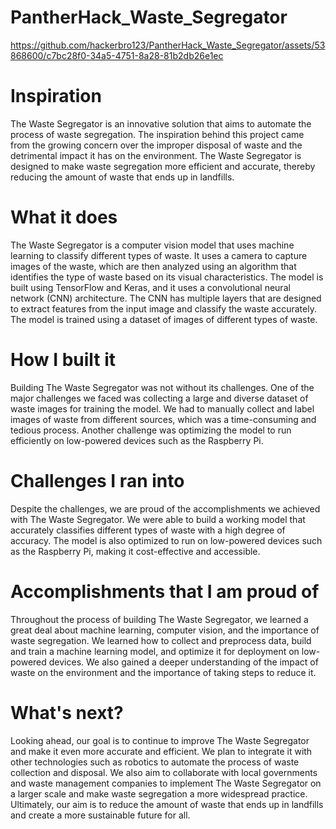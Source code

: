 # PantherHack_Waste_Segregator

https://github.com/hackerbro123/PantherHack_Waste_Segregator/assets/53868600/c7bc28f0-34a5-4751-8a28-81b2db26e1ec



Inspiration
=============
The Waste Segregator is an innovative solution that aims to automate the process of waste segregation. The inspiration behind this project came from the growing concern over the improper disposal of waste and the detrimental impact it has on the environment. The Waste Segregator is designed to make waste segregation more efficient and accurate, thereby reducing the amount of waste that ends up in landfills.

What it does
==============
The Waste Segregator is a computer vision model that uses machine learning to classify different types of waste. It uses a camera to capture images of the waste, which are then analyzed using an algorithm that identifies the type of waste based on its visual characteristics. The model is built using TensorFlow and Keras, and it uses a convolutional neural network (CNN) architecture. The CNN has multiple layers that are designed to extract features from the input image and classify the waste accurately. The model is trained using a dataset of images of different types of waste.

How I built it
================
Building The Waste Segregator was not without its challenges. One of the major challenges we faced was collecting a large and diverse dataset of waste images for training the model. We had to manually collect and label images of waste from different sources, which was a time-consuming and tedious process. Another challenge was optimizing the model to run efficiently on low-powered devices such as the Raspberry Pi.

Challenges I ran into
========================
Despite the challenges, we are proud of the accomplishments we achieved with The Waste Segregator. We were able to build a working model that accurately classifies different types of waste with a high degree of accuracy. The model is also optimized to run on low-powered devices such as the Raspberry Pi, making it cost-effective and accessible.

Accomplishments that I am proud of
===================================
Throughout the process of building The Waste Segregator, we learned a great deal about machine learning, computer vision, and the importance of waste segregation. We learned how to collect and preprocess data, build and train a machine learning model, and optimize it for deployment on low-powered devices. We also gained a deeper understanding of the impact of waste on the environment and the importance of taking steps to reduce it.

What's next?
===============
Looking ahead, our goal is to continue to improve The Waste Segregator and make it even more accurate and efficient. We plan to integrate it with other technologies such as robotics to automate the process of waste collection and disposal. We also aim to collaborate with local governments and waste management companies to implement The Waste Segregator on a larger scale and make waste segregation a more widespread practice. Ultimately, our aim is to reduce the amount of waste that ends up in landfills and create a more sustainable future for all.

